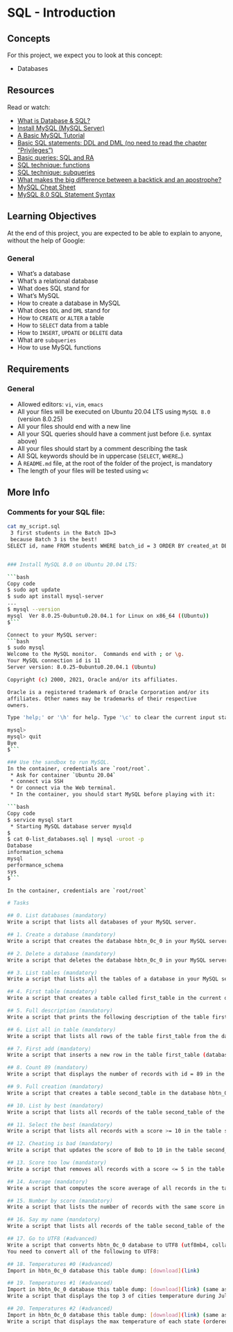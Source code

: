 # SQL - Introduction

## Concepts
For this project, we expect you to look at this concept:

- Databases

## Resources
Read or watch:

- [What is Database & SQL?](link)
- [Install MySQL (MySQL Server)](link)
- [A Basic MySQL Tutorial](link)
- [Basic SQL statements: DDL and DML (no need to read the chapter “Privileges”)](link)
- [Basic queries: SQL and RA](link)
- [SQL technique: functions](link)
- [SQL technique: subqueries](link)
- [What makes the big difference between a backtick and an apostrophe?](link)
- [MySQL Cheat Sheet](link)
- [MySQL 8.0 SQL Statement Syntax](link)

## Learning Objectives
At the end of this project, you are expected to be able to explain to anyone, without the help of Google:

### General
- What’s a database
- What’s a relational database
- What does SQL stand for
- What’s MySQL
- How to create a database in MySQL
- What does `DDL` and `DML` stand for
- How to `CREATE` or `ALTER` a table
- How to `SELECT` data from a table
- How to `INSERT`, `UPDATE` or `DELETE` data
- What are `subqueries`
- How to use MySQL functions

## Requirements
### General
- Allowed editors: `vi`, `vim`, `emacs`
- All your files will be executed on Ubuntu 20.04 LTS using `MySQL 8.0` (version 8.0.25)
- All your files should end with a new line
- All your SQL queries should have a comment just before (i.e. syntax above)
- All your files should start by a comment describing the task
- All SQL keywords should be in uppercase (`SELECT`, `WHERE…`)
- A `README.md` file, at the root of the folder of the project, is mandatory
- The length of your files will be tested using `wc`

## More Info
### Comments for your SQL file:

```bash
cat my_script.sql
 3 first students in the Batch ID=3
 because Batch 3 is the best!
SELECT id, name FROM students WHERE batch_id = 3 ORDER BY created_at DESC LIMIT 3;```


### Install MySQL 8.0 on Ubuntu 20.04 LTS:

```bash
Copy code
$ sudo apt update
$ sudo apt install mysql-server
...
$ mysql --version
mysql  Ver 8.0.25-0ubuntu0.20.04.1 for Linux on x86_64 ((Ubuntu))
$```

Connect to your MySQL server:
```bash
$ sudo mysql
Welcome to the MySQL monitor.  Commands end with ; or \g.
Your MySQL connection id is 11
Server version: 8.0.25-0ubuntu0.20.04.1 (Ubuntu)

Copyright (c) 2000, 2021, Oracle and/or its affiliates.

Oracle is a registered trademark of Oracle Corporation and/or its
affiliates. Other names may be trademarks of their respective
owners.

Type 'help;' or '\h' for help. Type '\c' to clear the current input statement.

mysql>
mysql> quit
Bye
$```

### Use the sandbox to run MySQL. 
In the container, credentials are `root/root`.
 * Ask for container `Ubuntu 20.04`
 * connect via SSH
 * Or connect via the Web terminal. 
 * In the container, you should start MySQL before playing with it:

```bash
Copy code
$ service mysql start
 * Starting MySQL database server mysqld 
$
$ cat 0-list_databases.sql | mysql -uroot -p
Database                                                                                   
information_schema                                                                         
mysql                                                                                      
performance_schema                                                                         
sys                      
$```

In the container, credentials are `root/root`

# Tasks

## 0. List databases (mandatory)
Write a script that lists all databases of your MySQL server.

## 1. Create a database (mandatory)
Write a script that creates the database hbtn_0c_0 in your MySQL server.

## 2. Delete a database (mandatory)
Write a script that deletes the database hbtn_0c_0 in your MySQL server.

## 3. List tables (mandatory)
Write a script that lists all the tables of a database in your MySQL server.

## 4. First table (mandatory)
Write a script that creates a table called first_table in the current database in your MySQL server.

## 5. Full description (mandatory)
Write a script that prints the following description of the table first_table from the database hbtn_0c_0 in your MySQL server.

## 6. List all in table (mandatory)
Write a script that lists all rows of the table first_table from the database hbtn_0c_0 in your MySQL server.

## 7. First add (mandatory)
Write a script that inserts a new row in the table first_table (database hbtn_0c_0) in your MySQL server.

## 8. Count 89 (mandatory)
Write a script that displays the number of records with id = 89 in the table first_table of the database hbtn_0c_0 in your MySQL server.

## 9. Full creation (mandatory)
Write a script that creates a table second_table in the database hbtn_0c_0 in your MySQL server and add multiples rows.

## 10. List by best (mandatory)
Write a script that lists all records of the table second_table of the database hbtn_0c_0 in your MySQL server.

## 11. Select the best (mandatory)
Write a script that lists all records with a score >= 10 in the table second_table of the database hbtn_0c_0 in your MySQL server.

## 12. Cheating is bad (mandatory)
Write a script that updates the score of Bob to 10 in the table second_table.

## 13. Score too low (mandatory)
Write a script that removes all records with a score <= 5 in the table second_table of the database hbtn_0c_0 in your MySQL server.

## 14. Average (mandatory)
Write a script that computes the score average of all records in the table second_table of the database hbtn_0c_0 in your MySQL server.

## 15. Number by score (mandatory)
Write a script that lists the number of records with the same score in the table second_table of the database hbtn_0c_0 in your MySQL server.

## 16. Say my name (mandatory)
Write a script that lists all records of the table second_table of the database hbtn_0c_0 in your MySQL server.

## 17. Go to UTF8 (#advanced)
Write a script that converts hbtn_0c_0 database to UTF8 (utf8mb4, collate utf8mb4_unicode_ci) in your MySQL server.
You need to convert all of the following to UTF8:

## 18. Temperatures #0 (#advanced)
Import in hbtn_0c_0 database this table dump: [download](link)

## 19. Temperatures #1 (#advanced)
Import in hbtn_0c_0 database this table dump: [download](link) (same as Temperatures #0)
Write a script that displays the top 3 of cities temperature during July and August ordered by temperature (descending)

## 20. Temperatures #2 (#advanced)
Import in hbtn_0c_0 database this table dump: [download](link) (same as Temperatures #0)
Write a script that displays the max temperature of each state (ordered by State name).